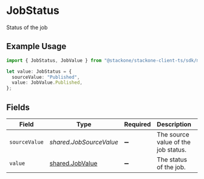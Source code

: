 # JobStatus

Status of the job

## Example Usage

```typescript
import { JobStatus, JobValue } from "@stackone/stackone-client-ts/sdk/models/shared";

let value: JobStatus = {
  sourceValue: "Published",
  value: JobValue.Published,
};
```

## Fields

| Field                                                     | Type                                                      | Required                                                  | Description                                               | Example                                                   |
| --------------------------------------------------------- | --------------------------------------------------------- | --------------------------------------------------------- | --------------------------------------------------------- | --------------------------------------------------------- |
| `sourceValue`                                             | *shared.JobSourceValue*                                   | :heavy_minus_sign:                                        | The source value of the job status.                       | Published                                                 |
| `value`                                                   | [shared.JobValue](../../../sdk/models/shared/jobvalue.md) | :heavy_minus_sign:                                        | The status of the job.                                    | published                                                 |